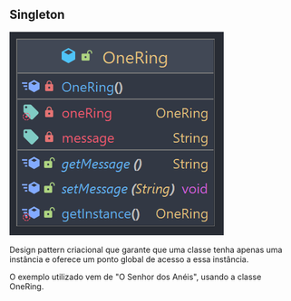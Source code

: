 ## Singleton

![singleton-diagram](../UML_Diagrams/singleton.png)

Design pattern criacional que garante que uma classe tenha apenas uma instância e oferece um ponto global de acesso a essa instância.

O exemplo utilizado vem de "O Senhor dos Anéis", usando a classe OneRing.